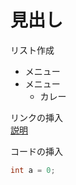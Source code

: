 # 見出し

リスト作成
* メニュー
* メニュー
  * カレー
 
リンクの挿入  
[説明](https://docs.google.com/spreadsheets/d/1EAbUTBPlrSgwIUFqxMc4m7ybrqNGNl3PxhQn0nfFkNU/edit#gid=761186188)

コードの挿入  
```java
int a = 0;
```
